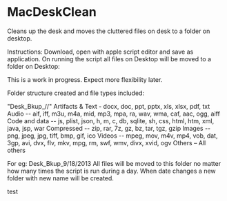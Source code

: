 MacDeskClean
============

Cleans up the desk and moves the cluttered files on desk to a folder on desktop.


Instructions:
Download, open with apple script editor and save as application. On running the script all files on Desktop will be moved to a folder on Desktop:

This is a work in progress. Expect more flexibility later.

Folder structure created and file types included:

"Desk_Bkup_<month>/<day>/<year>" 
  Artifacts & Text - docx, doc, ppt, pptx, xls, xlsx, pdf, txt
  Audio -- aif, iff, m3u, m4a, mid, mp3, mpa, ra, wav, wma, caf, aac, ogg, aiff
  Code and data -- js, plist, json, h, m, c, db, sqlite, sh, css, html, htm, xml, java, jsp, war
  Compressed -- zip, rar, 7z, gz, bz, tar, tgz, gzip
  Images -- png, jpeg, jpg, tiff, bmp, gif, ico
  Videos -- mpeg, mov, m4v, mp4, vob, dat, 3gp, avi, dvx, flv, mkv, mpg, rm, swf, wmv, divx, xvid, ogv
  Others – All others

For eg: Desk_Bkup_9/18/2013
All files will be moved to this folder no matter how many times the script is run during a day.
When date changes a new folder with new name will be created.

test
